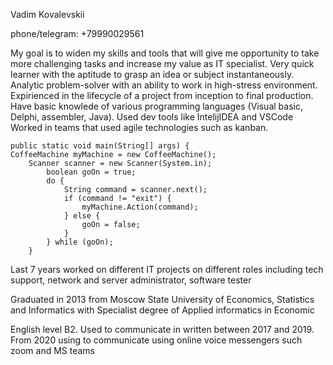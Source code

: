 Vadim Kovalevskii

phone/telegram: +79990029561  

My goal is to widen my skills and tools that will give me opportunity to take more challenging tasks and increase my value as IT specialist.
Very quick learner with the aptitude to grasp an idea or subject instantaneously.
Analytic problem-solver with an ability to work in high-stress environment.
Expirienced in the lifecycle of a project from inception to final production.
Have basic knowlede of various programming languages (Visual basic, Delphi, assembler, Java).
Used dev tools like IntelijIDEA and VSCode
Worked in teams that used agile technologies such as kanban.

```
public static void main(String[] args) {
CoffeeMachine myMachine = new CoffeeMachine();
	Scanner scanner = new Scanner(System.in);
		boolean goOn = true;
		do {
			String command = scanner.next();
			if (command != "exit") {
				myMachine.Action(command);
			} else {
				goOn = false;
			}
		} while (goOn);
	}
```

Last 7 years worked on different IT projects on different roles including tech support, network and server administrator, software tester

Graduated in 2013 from Moscow State University of Economics, Statistics and Informatics with Specialist degree of Applied informatics in Economic

English level B2. Used to communicate in written between 2017 and 2019. From 2020 using to communicate using online voice messengers such zoom and MS teams
